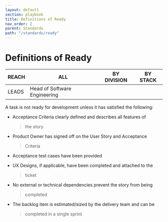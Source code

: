```yaml
---
layout: default
section: playbook
title: Definitions of Ready
nav_order: 2
parent: Standards
path: "/standards/ready"
---
```


# Definitions of Ready

| REACH | ALL                          | BY DIVISION | BY STACK |
| ----- | ---------------------------- | ----------- | -------- |
| LEADS | Head of Software Engineering |             |          |

A task is not ready for development unless it has satisfied the
following:

- Acceptance Criteria clearly defined and describes all features of

  > the story

- Product Owner has signed off on the User Story and Acceptance

  > Criteria

- Acceptance test cases have been provided

- UX Designs, if applicable, have been completed and attached to the

  > ticket

- No external or technical dependencies prevent the story from being

  > completed

- The backlog item is estimated/sized by the delivery team and can be
  > completed in a single sprint
